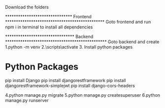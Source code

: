 Download the folders

******************************* Frontend **********************************************
Goto frontend and run npm i in terminal to install all dependencies


******************************** Backend ***********************************************
Goto backend and create
1.python -m venv <Virtual Environment Name>
2.<Virtual Environment Name>\scripts\activate
3. Install python packages
  # Python Packages
  pip install Django
  pip install djangorestframework
  pip install djangorestframework-simplejwt
  pip install django-cors-headers
  
4.python manage.py migrate
5.python manage.py createsuperuser
6.python manage.py runserver
